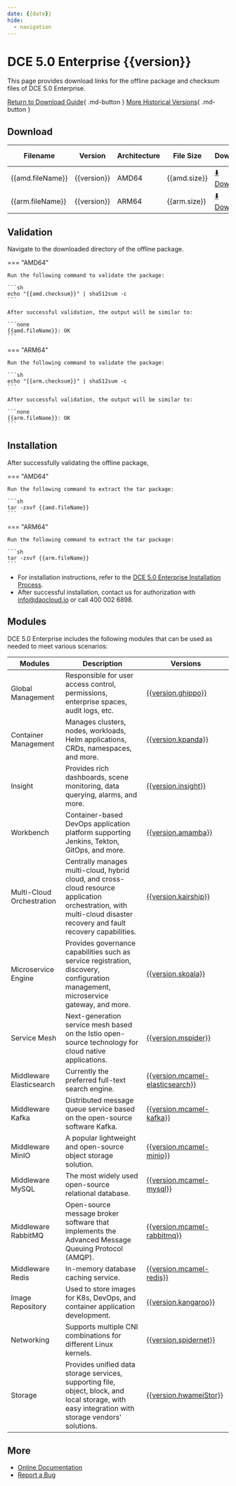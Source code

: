 ```yaml
---
date: {{date}}
hide:
  - navigation
---
```


# DCE 5.0 Enterprise {{version}}

This page provides download links for the offline package and checksum files of DCE 5.0 Enterprise.

[Return to Download Guide](../index.md#_2){ .md-button }
[More Historical Versions](./dce5-installer-history.md){ .md-button }

## Download

| Filename | Version | Architecture | File Size | Download | Update Date |
| -------- | ------- | ------------ | --------- | -------- | ----------- |
| {{amd.fileName}} | {{version}} | AMD64  | {{amd.size}} | [:arrow_down: Download]({{amd.downloadLink}}) | {{date}} |
| {{arm.fileName}} | {{version}} | ARM64  | {{arm.size}} | [:arrow_down: Download]({{arm.downloadLink}}) | {{date}} |

## Validation

Navigate to the downloaded directory of the offline package.

=== "AMD64"

    Run the following command to validate the package:

    ```sh
    echo "{{amd.checksum}}" | sha512sum -c
    ```

    After successful validation, the output will be similar to:

    ```none
    {{amd.fileName}}: OK
    ```

=== "ARM64"

    Run the following command to validate the package:

    ```sh
    echo "{{arm.checksum}}" | sha512sum -c
    ```

    After successful validation, the output will be similar to:

    ```none
    {{arm.fileName}}: OK
    ```

## Installation

After successfully validating the offline package,

=== "AMD64"

    Run the following command to extract the tar package:

    ```sh
    tar -zxvf {{amd.fileName}}
    ```

=== "ARM64"

    Run the following command to extract the tar package:

    ```sh
    tar -zxvf {{arm.fileName}}
    ```

- For installation instructions, refer to the [DCE 5.0 Enterprise Installation Process](../../install/commercial/start-install.md).
- After successful installation, contact us for authorization with <info@daocloud.io> or call 400 002 6898.

## Modules

DCE 5.0 Enterprise includes the following modules that can be used as needed to meet various scenarios:

| Modules | Description | Versions |
| ------- | ----------- | -------- |
| Global Management   | Responsible for user access control, permissions, enterprise spaces, audit logs, etc. | [{{version.ghippo}}](../../ghippo/intro/release-notes.md#{{version.ghippo.ap}})    |
| Container Management| Manages clusters, nodes, workloads, Helm applications, CRDs, namespaces, and more.   | [{{version.kpanda}}](../../kpanda/intro/release-notes.md#{{version.kpanda.ap}})    |
| Insight       | Provides rich dashboards, scene monitoring, data querying, alarms, and more.         | [{{version.insight}}](../../insight/intro/releasenote.md#{{version.insight.ap}})     |
| Workbench | Container-based DevOps application platform supporting Jenkins, Tekton, GitOps, and more. | [{{version.amamba}}](../../amamba/intro/release-notes.md#{{version.amamba.ap}})      |
| Multi-Cloud Orchestration | Centrally manages multi-cloud, hybrid cloud, and cross-cloud resource application orchestration, with multi-cloud disaster recovery and fault recovery capabilities. | [{{version.kairship}}](../../kairship/intro/release-notes.md#{{version.kairship.ap}})         |
| Microservice Engine | Provides governance capabilities such as service registration, discovery, configuration management, microservice gateway, and more. | [{{version.skoala}}](../../skoala/intro/release-notes.md#{{version.skoala.ap}})             |
| Service Mesh        | Next-generation service mesh based on the Istio open-source technology for cloud native applications. | [{{version.mspider}}](../../mspider/intro/release-notes.md#{{version.mspider.ap}})          |
| Middleware Elasticsearch | Currently the preferred full-text search engine.                                  | [{{version.mcamel-elasticsearch}}](../../middleware/elasticsearch/release-notes.md#{{version.mcamel-elasticsearch.ap}}) |
| Middleware Kafka    | Distributed message queue service based on the open-source software Kafka.           | [{{version.mcamel-kafka}}](../../middleware/kafka/release-notes.md#{{version.mcamel-kafka.ap}})          |
| Middleware MinIO    | A popular lightweight and open-source object storage solution.                       | [{{version.mcamel-minio}}](../../middleware/minio/release-notes.md#{{version.mcamel-minio.ap}})          |
| Middleware MySQL    | The most widely used open-source relational database.                                 | [{{version.mcamel-mysql}}](../../middleware/mysql/release-notes.md#{{version.mcamel-mysql.ap}})           |
| Middleware RabbitMQ | Open-source message broker software that implements the Advanced Message Queuing Protocol (AMQP). | [{{version.mcamel-rabbitmq}}](../../middleware/rabbitmq/release-notes.md#{{version.mcamel-rabbitmq.ap}})        |
| Middleware Redis    | In-memory database caching service.                                                  | [{{version.mcamel-redis}}](../../middleware/redis/release-notes.md#{{version.mcamel-redis.ap}})           |
| Image Repository    | Used to store images for K8s, DevOps, and container application development.          | [{{version.kangaroo}}](../../dce/dce-rn/20230630.md)                            |
| Networking          | Supports multiple CNI combinations for different Linux kernels.                     | [{{version.spidernet}}](../../dce/dce-rn/20230630.md)                            |
| Storage             | Provides unified data storage services, supporting file, object, block, and local storage, with easy integration with storage vendors' solutions. | [{{version.hwameiStor}}](../../dce/dce-rn/20230630.md)                            |

## More

- [Online Documentation](../../dce/index.md)
- [Report a Bug](https://github.com/DaoCloud/DaoCloud-docs/issues)

